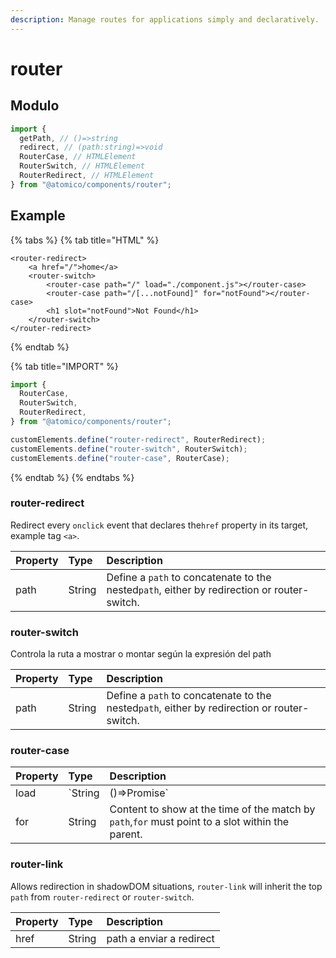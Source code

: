 ```yaml
---
description: Manage routes for applications simply and declaratively.
---
```


# router

## Modulo

```javascript
import {
  getPath, // ()=>string
  redirect, // (path:string)=>void
  RouterCase, // HTMLElement
  RouterSwitch, // HTMLElement
  RouterRedirect, // HTMLElement
} from "@atomico/components/router";
```

## Example

{% tabs %}
{% tab title="HTML" %}
```markup
<router-redirect>
    <a href="/">home</a>
    <router-switch>
        <router-case path="/" load="./component.js"></router-case>
        <router-case path="/[...notFound]" for="notFound"></router-case>
        <h1 slot="notFound">Not Found</h1>
    </router-switch>
</router-redirect>
```
{% endtab %}

{% tab title="IMPORT" %}
```javascript
import {
  RouterCase,
  RouterSwitch,
  RouterRedirect,
} from "@atomico/components/router";

customElements.define("router-redirect", RouterRedirect);
customElements.define("router-switch", RouterSwitch);
customElements.define("router-case", RouterCase);
```
{% endtab %}
{% endtabs %}

### router-redirect

Redirect every `onclick` event that declares the`href` property in its target, example tag `<a>`.

| Property | Type | Description |
| :--- | :--- | :--- |
| path | String | Define a `path` to concatenate to the nested`path`, either by redirection or router-switch. |

### router-switch

Controla la ruta a mostrar o montar según la expresión del path

| Property | Type | Description |
| :--- | :--- | :--- |
| path | String | Define a `path` to concatenate to the nested`path`, either by redirection or router-switch. |

### router-case

| Property | Type | Description |
| :--- | :--- | :--- |
| load | \`String | \(\)=&gt;Promise\` |
| for | String | Content to show at the time of the match by `path`,`for` must point to a slot within the parent. |

### router-link

Allows redirection in shadowDOM situations, `router-link` will inherit the top `path` from `router-redirect` or `router-switch`.

| Property | Type | Description |
| :--- | :--- | :--- |
| href | String | path a enviar a redirect |

